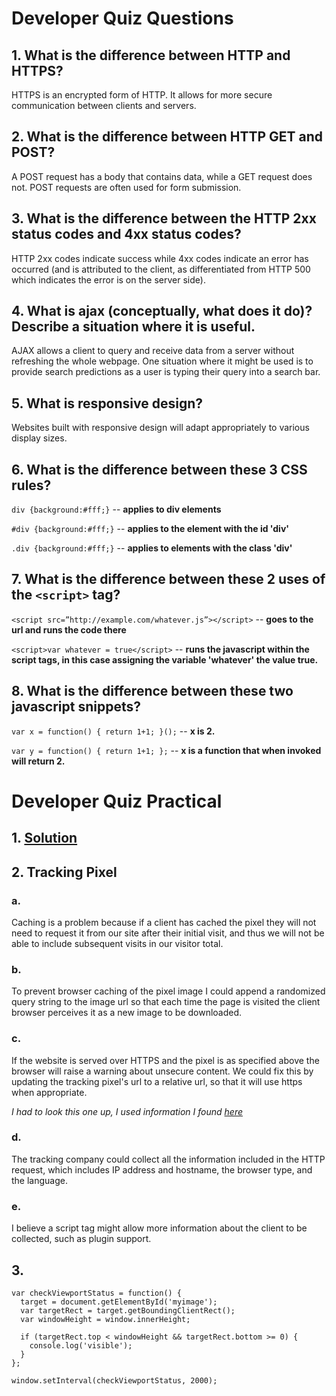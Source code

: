 # Developer Quiz Questions

## 1. What is the difference between HTTP and HTTPS?

HTTPS is an encrypted form of HTTP. It allows for more secure communication between clients and servers.

## 2. What is the difference between HTTP GET and POST?

A POST request has a body that contains data, while a GET request does not. POST requests are often used for form submission.

## 3. What is the difference between the HTTP 2xx status codes and 4xx status codes?

HTTP 2xx codes indicate success while 4xx codes indicate an error has occurred (and is attributed to the client, as differentiated from HTTP 500 which indicates the error is on the server side).

## 4. What is ajax (conceptually, what does it do)? Describe a situation where it is useful.

AJAX allows a client to query and receive data from a server without refreshing the whole webpage. One situation where it might be used is to provide search predictions as a user is typing their query into a search bar.

## 5. What is responsive design?

Websites built with responsive design will adapt appropriately to various display sizes.

## 6. What is the difference between these 3 CSS rules?

`div {background:#fff;}` -- **applies to div elements**

`#div {background:#fff;}` -- **applies to the element with the id 'div'**

`.div {background:#fff;}` -- **applies to elements with the class 'div'**

## 7. What is the difference between these 2 uses of the `<script>` tag?

`<script src=”http://example.com/whatever.js”></script>` -- **goes to the url and runs the code there**

`<script>var whatever = true</script>` -- **runs the javascript within the script tags, in this case assigning the variable 'whatever' the value true.**

## 8. What is the difference between these two javascript snippets?

`var x = function() {
  return 1+1;
}();` -- **x is 2.**

`var y = function() {
  return 1+1;
};` -- **x is a function that when invoked will return 2.**

# Developer Quiz Practical

## 1. [Solution](practical1.html)

## 2. Tracking Pixel

### a. 

Caching is a problem because if a client has cached the pixel they will not need to request it from our site after their initial visit, and thus we will not be able to include subsequent visits in our visitor total.

### b. 

To prevent browser caching of the pixel image I could append a randomized query string to the image url so that each time the page is visited the client browser perceives it as a new image to be downloaded.

### c. 

If the website is served over HTTPS and the pixel is as specified above the browser will raise a warning about unsecure content. We could fix this by updating the tracking pixel's url to a relative url, so that it will use https when appropriate. 

*I had to look this one up, I used information I found [here](https://productforums.google.com/forum/#!topic/tag-manager/gr8q46Fpy5c)*

### d. 

The tracking company could collect all the information included in the HTTP request, which includes IP address and hostname, the browser type, and the language.

### e.

I believe a script tag might allow more information about the client to be collected, such as plugin support.

## 3. 

```
var checkViewportStatus = function() {
  target = document.getElementById('myimage');
  var targetRect = target.getBoundingClientRect();
  var windowHeight = window.innerHeight;

  if (targetRect.top < windowHeight && targetRect.bottom >= 0) {
    console.log('visible');
  }
};

window.setInterval(checkViewportStatus, 2000);
```


